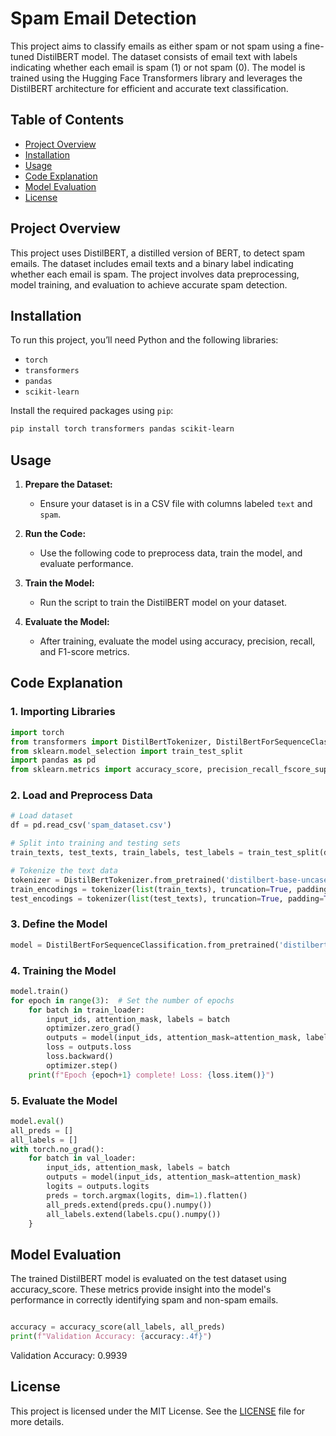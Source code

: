 # Spam Email Detection

This project aims to classify emails as either spam or not spam using a fine-tuned DistilBERT model. The dataset consists of email text with labels indicating whether each email is spam (1) or not spam (0). The model is trained using the Hugging Face Transformers library and leverages the DistilBERT architecture for efficient and accurate text classification.

## Table of Contents

- [Project Overview](#project-overview)
- [Installation](#installation)
- [Usage](#usage)
- [Code Explanation](#code-explanation)
- [Model Evaluation](#model-evaluation)
- [License](#license)

## Project Overview

This project uses DistilBERT, a distilled version of BERT, to detect spam emails. The dataset includes email texts and a binary label indicating whether each email is spam. The project involves data preprocessing, model training, and evaluation to achieve accurate spam detection.

## Installation

To run this project, you’ll need Python and the following libraries:

- `torch`
- `transformers`
- `pandas`
- `scikit-learn`

Install the required packages using `pip`:

```bash
pip install torch transformers pandas scikit-learn
```

## Usage

1. **Prepare the Dataset:**
   - Ensure your dataset is in a CSV file with columns labeled `text` and `spam`.

2. **Run the Code:**
   - Use the following code to preprocess data, train the model, and evaluate performance.

3. **Train the Model:**
   - Run the script to train the DistilBERT model on your dataset.

4. **Evaluate the Model:**
   - After training, evaluate the model using accuracy, precision, recall, and F1-score metrics.

## Code Explanation

### 1. Importing Libraries

```python
import torch
from transformers import DistilBertTokenizer, DistilBertForSequenceClassification, Trainer, TrainingArguments
from sklearn.model_selection import train_test_split
import pandas as pd
from sklearn.metrics import accuracy_score, precision_recall_fscore_support
```

### 2. Load and Preprocess Data

```python
# Load dataset
df = pd.read_csv('spam_dataset.csv')

# Split into training and testing sets
train_texts, test_texts, train_labels, test_labels = train_test_split(df['text'], df['spam'], test_size=0.2, random_state=42)

# Tokenize the text data
tokenizer = DistilBertTokenizer.from_pretrained('distilbert-base-uncased')
train_encodings = tokenizer(list(train_texts), truncation=True, padding=True, max_length=512)
test_encodings = tokenizer(list(test_texts), truncation=True, padding=True, max_length=512)
```

### 3. Define the Model

```python
model = DistilBertForSequenceClassification.from_pretrained('distilbert-base-uncased', num_labels=2)
```

### 4. Training the Model

```python
model.train()
for epoch in range(3):  # Set the number of epochs
    for batch in train_loader:
        input_ids, attention_mask, labels = batch
        optimizer.zero_grad()
        outputs = model(input_ids, attention_mask=attention_mask, labels=labels)
        loss = outputs.loss
        loss.backward()
        optimizer.step()
    print(f"Epoch {epoch+1} complete! Loss: {loss.item()}")
```

### 5. Evaluate the Model

```python
model.eval()
all_preds = []
all_labels = []
with torch.no_grad():
    for batch in val_loader:
        input_ids, attention_mask, labels = batch
        outputs = model(input_ids, attention_mask=attention_mask)
        logits = outputs.logits
        preds = torch.argmax(logits, dim=1).flatten()
        all_preds.extend(preds.cpu().numpy())
        all_labels.extend(labels.cpu().numpy())
    }

```
## Model Evaluation

The trained DistilBERT model is evaluated on the test dataset using accuracy_score. These metrics provide insight into the model's performance in correctly identifying spam and non-spam emails.
```python

accuracy = accuracy_score(all_labels, all_preds)
print(f"Validation Accuracy: {accuracy:.4f}")
```
Validation Accuracy: 0.9939
## License

This project is licensed under the MIT License. See the [LICENSE](LICENSE) file for more details.
